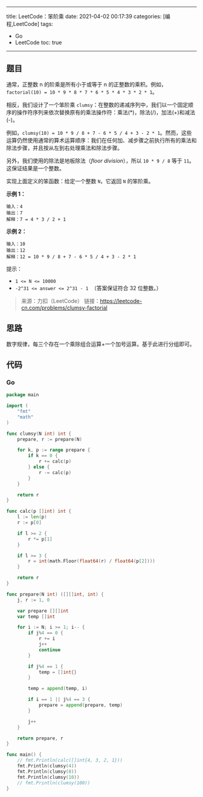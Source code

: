 ----
title: LeetCode：笨阶乘
date: 2021-04-02 00:17:39
categories: [编程,LeetCode]
tags: 
- Go
- LeetCode
toc: true
----

## 题目

通常，正整数 n 的阶乘是所有小于或等于 n 的正整数的乘积。例如，`factorial(10) = 10 * 9 * 8 * 7 * 6 * 5 * 4 * 3 * 2 * 1`。

相反，我们设计了一个笨阶乘 `clumsy`：在整数的递减序列中，我们以一个固定顺序的操作符序列来依次替换原有的乘法操作符：乘法(*)，除法(/)，加法(+)和减法(-)。

例如，`clumsy(10) = 10 * 9 / 8 + 7 - 6 * 5 / 4 + 3 - 2 * 1`。然而，这些运算仍然使用通常的算术运算顺序：我们在任何加、减步骤之前执行所有的乘法和除法步骤，并且按从左到右处理乘法和除法步骤。

另外，我们使用的除法是地板除法（*floor division*），所以 `10 * 9 / 8` 等于 `11`。这保证结果是一个整数。

实现上面定义的笨函数：给定一个整数 `N`，它返回 `N` 的笨阶乘。

<!-- more -->

**示例 1：**

```
输入：4
输出：7
解释：7 = 4 * 3 / 2 + 1
```

**示例 2：**

```
输入：10
输出：12
解释：12 = 10 * 9 / 8 + 7 - 6 * 5 / 4 + 3 - 2 * 1
```

提示：

- `1 <= N <= 10000`
- `-2^31 <= answer <= 2^31 - 1`  （答案保证符合 32 位整数。）

> 来源：力扣（LeetCode）
> 链接：https://leetcode-cn.com/problems/clumsy-factorial

## 思路

数字规律，每三个存在一个乘除组合运算+一个加号运算。基于此进行分组即可。

## 代码

### Go

```go
package main

import (
	"fmt"
	"math"
)

func clumsy(N int) int {
	prepare, r := prepare(N)

	for k, p := range prepare {
		if k == 0 {
			r += calc(p)
		} else {
			r -= calc(p)
		}
	}

	return r
}

func calc(p []int) int {
	l := len(p)
	r := p[0]

	if l >= 2 {
		r *= p[1]
	}

	if l >= 3 {
		r = int(math.Floor(float64(r) / float64(p[2])))
	}

	return r
}

func prepare(N int) ([][]int, int) {
	j, r := 1, 0

	var prepare [][]int
	var temp []int

	for i := N; i >= 1; i-- {
		if j%4 == 0 {
			r += i
			j++
			continue
		}

		if j%4 == 1 {
			temp = []int{}
		}

		temp = append(temp, i)

		if i == 1 || j%4 == 3 {
			prepare = append(prepare, temp)
		}

		j++
	}

	return prepare, r
}

func main() {
	// fmt.Println(calc([]int{4, 3, 2, 1}))
	fmt.Println(clumsy(4))
	fmt.Println(clumsy(8))
	fmt.Println(clumsy(10))
	// fmt.Println(clumsy(100))
}
```